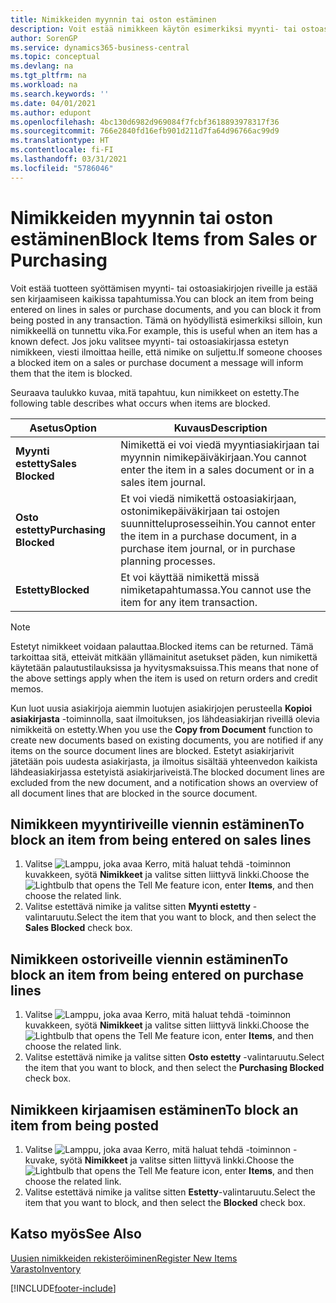 ```yaml
---
title: Nimikkeiden myynnin tai oston estäminen
description: Voit estää nimikkeen käytön esimerkiksi myynti- tai ostoasiakirjoissa.
author: SorenGP
ms.service: dynamics365-business-central
ms.topic: conceptual
ms.devlang: na
ms.tgt_pltfrm: na
ms.workload: na
ms.search.keywords: ''
ms.date: 04/01/2021
ms.author: edupont
ms.openlocfilehash: 4bc130d6982d969084f7fcbf3618893978317f36
ms.sourcegitcommit: 766e2840fd16efb901d211d7fa64d96766ac99d9
ms.translationtype: HT
ms.contentlocale: fi-FI
ms.lasthandoff: 03/31/2021
ms.locfileid: "5786046"
---
```

# <a name="block-items-from-sales-or-purchasing"></a><span data-ttu-id="d2625-103">Nimikkeiden myynnin tai oston estäminen</span><span class="sxs-lookup"><span data-stu-id="d2625-103">Block Items from Sales or Purchasing</span></span>
<span data-ttu-id="d2625-104">Voit estää tuotteen syöttämisen myynti- tai ostoasiakirjojen riveille ja estää sen kirjaamiseen kaikissa tapahtumissa.</span><span class="sxs-lookup"><span data-stu-id="d2625-104">You can block an item from being entered on lines in sales or purchase documents, and you can block it from being posted in any transaction.</span></span> <span data-ttu-id="d2625-105">Tämä on hyödyllistä esimerkiksi silloin, kun nimikkeellä on tunnettu vika.</span><span class="sxs-lookup"><span data-stu-id="d2625-105">For example, this is useful when an item has a known defect.</span></span> <span data-ttu-id="d2625-106">Jos joku valitsee myynti- tai ostoasiakirjassa estetyn nimikkeen, viesti ilmoittaa heille, että nimike on suljettu.</span><span class="sxs-lookup"><span data-stu-id="d2625-106">If someone chooses a blocked item on a sales or purchase document a message will inform them that the item is blocked.</span></span>

<span data-ttu-id="d2625-107">Seuraava taulukko kuvaa, mitä tapahtuu, kun nimikkeet on estetty.</span><span class="sxs-lookup"><span data-stu-id="d2625-107">The following table describes what occurs when items are blocked.</span></span>  

|<span data-ttu-id="d2625-108">Asetus</span><span class="sxs-lookup"><span data-stu-id="d2625-108">Option</span></span>|<span data-ttu-id="d2625-109">Kuvaus</span><span class="sxs-lookup"><span data-stu-id="d2625-109">Description</span></span>|  
|--------------------|------------|  
|<span data-ttu-id="d2625-110">**Myynti estetty**</span><span class="sxs-lookup"><span data-stu-id="d2625-110">**Sales Blocked**</span></span>|<span data-ttu-id="d2625-111">Nimikettä ei voi viedä myyntiasiakirjaan tai myynnin nimikepäiväkirjaan.</span><span class="sxs-lookup"><span data-stu-id="d2625-111">You cannot enter the item in a sales document or in a sales item journal.</span></span>|  
|<span data-ttu-id="d2625-112">**Osto estetty**</span><span class="sxs-lookup"><span data-stu-id="d2625-112">**Purchasing Blocked**</span></span>|<span data-ttu-id="d2625-113">Et voi viedä nimikettä ostoasiakirjaan, ostonimikepäiväkirjaan tai ostojen suunnitteluprosesseihin.</span><span class="sxs-lookup"><span data-stu-id="d2625-113">You cannot enter the item in a purchase document, in a purchase item journal, or in purchase planning processes.</span></span>|  
|<span data-ttu-id="d2625-114">**Estetty**</span><span class="sxs-lookup"><span data-stu-id="d2625-114">**Blocked**</span></span>|<span data-ttu-id="d2625-115">Et voi käyttää nimikettä missä nimiketapahtumassa.</span><span class="sxs-lookup"><span data-stu-id="d2625-115">You cannot use the item for any item transaction.</span></span>|  

> [!NOTE]
> <span data-ttu-id="d2625-116">Estetyt nimikkeet voidaan palauttaa.</span><span class="sxs-lookup"><span data-stu-id="d2625-116">Blocked items can be returned.</span></span> <span data-ttu-id="d2625-117">Tämä tarkoittaa sitä, etteivät mitkään yllämainitut asetukset päden, kun nimikettä käytetään palautustilauksissa ja hyvitysmaksuissa.</span><span class="sxs-lookup"><span data-stu-id="d2625-117">This means that none of the above settings apply when the item is used on return orders and credit memos.</span></span>

<span data-ttu-id="d2625-118">Kun luot uusia asiakirjoja aiemmin luotujen asiakirjojen perusteella **Kopioi asiakirjasta** -toiminnolla, saat ilmoituksen, jos lähdeasiakirjan riveillä olevia nimikkeitä on estetty.</span><span class="sxs-lookup"><span data-stu-id="d2625-118">When you use the **Copy from Document** function to create new documents based on existing documents, you are notified if any items on the source document lines are blocked.</span></span> <span data-ttu-id="d2625-119">Estetyt asiakirjarivit jätetään pois uudesta asiakirjasta, ja ilmoitus sisältää yhteenvedon kaikista lähdeasiakirjassa estetyistä asiakirjariveistä.</span><span class="sxs-lookup"><span data-stu-id="d2625-119">The blocked document lines are excluded from the new document, and a notification shows an overview of all document lines that are blocked in the source document.</span></span>

## <a name="to-block-an-item-from-being-entered-on-sales-lines"></a><span data-ttu-id="d2625-120">Nimikkeen myyntiriveille viennin estäminen</span><span class="sxs-lookup"><span data-stu-id="d2625-120">To block an item from being entered on sales lines</span></span>  
1.  <span data-ttu-id="d2625-121">Valitse ![Lamppu, joka avaa Kerro, mitä haluat tehdä -toiminnon](media/ui-search/search_small.png "Kerro, mitä haluat tehdä") kuvakkeen, syötä **Nimikkeet** ja valitse sitten liittyvä linkki.</span><span class="sxs-lookup"><span data-stu-id="d2625-121">Choose the ![Lightbulb that opens the Tell Me feature](media/ui-search/search_small.png "Tell me what you want to do") icon, enter **Items**, and then choose the related link.</span></span>  
2.  <span data-ttu-id="d2625-122">Valitse estettävä nimike ja valitse sitten **Myynti estetty** -valintaruutu.</span><span class="sxs-lookup"><span data-stu-id="d2625-122">Select the item that you want to block, and then select the **Sales Blocked** check box.</span></span>  

## <a name="to-block-an-item-from-being-entered-on-purchase-lines"></a><span data-ttu-id="d2625-123">Nimikkeen ostoriveille viennin estäminen</span><span class="sxs-lookup"><span data-stu-id="d2625-123">To block an item from being entered on purchase lines</span></span>  
1.  <span data-ttu-id="d2625-124">Valitse ![Lamppu, joka avaa Kerro, mitä haluat tehdä -toiminnon](media/ui-search/search_small.png "Kerro, mitä haluat tehdä") kuvakkeen, syötä **Nimikkeet** ja valitse sitten liittyvä linkki.</span><span class="sxs-lookup"><span data-stu-id="d2625-124">Choose the ![Lightbulb that opens the Tell Me feature](media/ui-search/search_small.png "Tell me what you want to do") icon, enter **Items**, and then choose the related link.</span></span>  
2.  <span data-ttu-id="d2625-125">Valitse estettävä nimike ja valitse sitten **Osto estetty** -valintaruutu.</span><span class="sxs-lookup"><span data-stu-id="d2625-125">Select the item that you want to block, and then select the **Purchasing Blocked** check box.</span></span>  

## <a name="to-block-an-item-from-being-posted"></a><span data-ttu-id="d2625-126">Nimikkeen kirjaamisen estäminen</span><span class="sxs-lookup"><span data-stu-id="d2625-126">To block an item from being posted</span></span>
1. <span data-ttu-id="d2625-127">Valitse ![Lamppu, joka avaa Kerro, mitä haluat tehdä -toiminnon](media/ui-search/search_small.png "Kerro, mitä haluat tehdä") -kuvake, syötä **Nimikkeet** ja valitse sitten liittyvä linkki.</span><span class="sxs-lookup"><span data-stu-id="d2625-127">Choose the ![Lightbulb that opens the Tell Me feature](media/ui-search/search_small.png "Tell me what you want to do") icon, enter **Items**, and then choose the related link.</span></span>
2. <span data-ttu-id="d2625-128">Valitse estettävä nimike ja valitse sitten **Estetty**-valintaruutu.</span><span class="sxs-lookup"><span data-stu-id="d2625-128">Select the item that you want to block, and then select the **Blocked** check box.</span></span>

## <a name="see-also"></a><span data-ttu-id="d2625-129">Katso myös</span><span class="sxs-lookup"><span data-stu-id="d2625-129">See Also</span></span>  
[<span data-ttu-id="d2625-130">Uusien nimikkeiden rekisteröiminen</span><span class="sxs-lookup"><span data-stu-id="d2625-130">Register New Items</span></span>](inventory-how-register-new-items.md)  
[<span data-ttu-id="d2625-131">Varasto</span><span class="sxs-lookup"><span data-stu-id="d2625-131">Inventory</span></span>](inventory-manage-inventory.md)  


[!INCLUDE[footer-include](includes/footer-banner.md)]